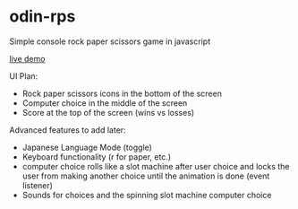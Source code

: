 # odin-rps

Simple console rock paper scissors game in javascript

[live demo](https://jordanotsuji.github.io/odin-rps/)

UI Plan:
- Rock paper scissors icons in the bottom of the screen
- Computer choice in the middle of the screen 
- Score at the top of the screen (wins vs losses)

Advanced features to add later:
- Japanese Language Mode (toggle) 
- Keyboard functionality (r for paper, etc.)
- computer choice rolls like a slot machine after user choice and locks the user from making another choice until the animation is done (event listener) 
- Sounds for choices and the spinning slot machine computer choice
